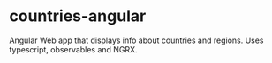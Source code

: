 # countries-angular
Angular Web app that displays info about countries and regions. Uses typescript, observables and NGRX.
